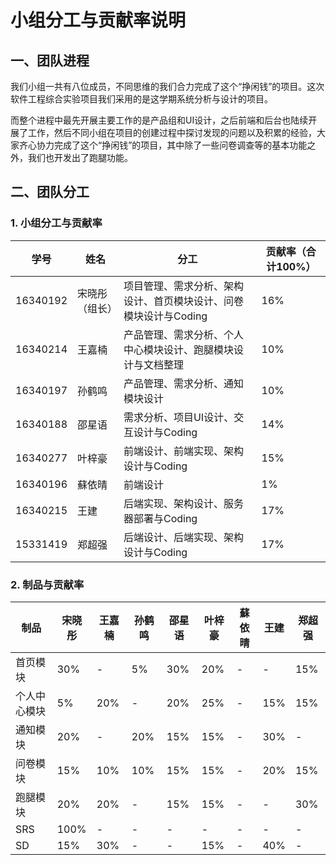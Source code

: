 # 小组分工与贡献率说明

## 一、团队进程
我们小组一共有八位成员，不同思维的我们合力完成了这个“挣闲钱”的项目。这次软件工程综合实验项目我们采用的是这学期系统分析与设计的项目。

而整个进程中最先开展主要工作的是产品组和UI设计，之后前端和后台也陆续开展了工作，然后不同小组在项目的创建过程中探讨发现的问题以及积累的经验，大家齐心协力完成了这个“挣闲钱”的项目，其中除了一些问卷调查等的基本功能之外，我们也开发出了跑腿功能。

## 二、团队分工

### 1. 小组分工与贡献率

学号 | 姓名 | 分工 | 贡献率（合计100%）
---|---|---|---
16340192 | 宋晓彤（组长） | 项目管理、需求分析、架构设计、首页模块设计、问卷模块设计与Coding | 16% 
16340214 | 王嘉楠 | 产品管理、需求分析、个人中心模块设计、跑腿模块设计与文档整理 | 10%
16340197 | 孙鹤鸣 | 产品管理、需求分析、通知模块设计 | 10% 
16340188 | 邵星语 | 需求分析、项目UI设计、交互设计与Coding | 14% 
16340277 | 叶梓豪 | 前端设计、前端实现、架构设计与Coding | 15% 
16340196 | 蘇依晴 | 前端设计 | 1% 
16340215 |  王建  | 后端实现、架构设计、服务器部署与Coding | 17% 
15331419 | 郑超强 | 后端设计、后端实现、架构设计与Coding | 17% 


### 2. 制品与贡献率

制品 | 宋晓彤 | 王嘉楠 | 孙鹤鸣 | 邵星语 | 叶梓豪 | 蘇依晴 | 王建 | 郑超强
---|---|---|---|---|---|---|---|---
首页模块 | 30% | - | 5% | 30% | 20% | - | - | 15%
个人中心模块 | 5% | 20% | - | 20% | 25% | - | 15% | 15%
通知模块 | 20% | - | 20% | 15% | 15% | - | 30% | -
问卷模块 | 15% | 10% | 10% | 15% | 15% | - | 20% | 15%
跑腿模块 | 20% | 20% | - | 15% | 15% | - | - | 30%
SRS | 100% | - | - | - | - | - | - | -
SD | 15% | 30% | - | - | 15% | - | 40% | -

